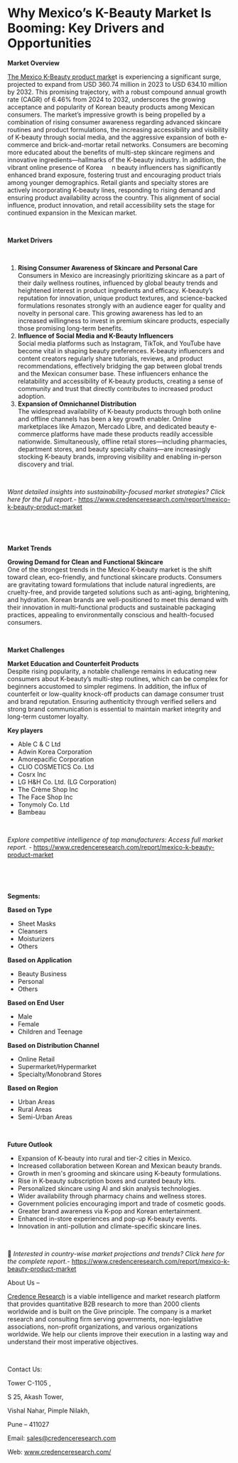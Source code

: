 # Why Mexico’s K-Beauty Market Is Booming: Key Drivers and Opportunities


<p><strong>Market Overview</strong></p>
<p><a href="https://www.credenceresearch.com/report/mexico-k-beauty-product-market">The Mexico K-Beauty product marke</a>t is experiencing a significant surge, projected to expand from USD 360.74 million in 2023 to USD 634.10 million by 2032. This promising trajectory, with a robust compound annual growth rate (CAGR) of 6.46% from 2024 to 2032, underscores the growing acceptance and popularity of Korean beauty products among Mexican consumers. The market&rsquo;s impressive growth is being propelled by a combination of rising consumer awareness regarding advanced skincare routines and product formulations, the increasing accessibility and visibility of K-beauty through social media, and the aggressive expansion of both e-commerce and brick-and-mortar retail networks. Consumers are becoming more educated about the benefits of multi-step skincare regimens and innovative ingredients&mdash;hallmarks of the K-beauty industry. In addition, the vibrant online presence of Korea&nbsp;&nbsp;&nbsp;&nbsp; n beauty influencers has significantly enhanced brand exposure, fostering trust and encouraging product trials among younger demographics. Retail giants and specialty stores are actively incorporating K-beauty lines, responding to rising demand and ensuring product availability across the country. This alignment of social influence, product innovation, and retail accessibility sets the stage for continued expansion in the Mexican market.</p>
<p><strong>&nbsp;</strong></p>
<p><strong>Market Drivers</strong></p>
<p><strong>&nbsp;</strong></p>
<ol>
<li><strong>Rising Consumer Awareness of Skincare and Personal Care</strong><br data-start="1435" data-end="1438" /> Consumers in Mexico are increasingly prioritizing skincare as a part of their daily wellness routines, influenced by global beauty trends and heightened interest in product ingredients and efficacy. K-beauty&rsquo;s reputation for innovation, unique product textures, and science-backed formulations resonates strongly with an audience eager for quality and novelty in personal care. This growing awareness has led to an increased willingness to invest in premium skincare products, especially those promising long-term benefits.</li>
<li data-start="1969" data-end="2508"><strong data-start="1969" data-end="2023">Influence of Social Media and K-Beauty Influencers</strong><br data-start="2023" data-end="2026" /> Social media platforms such as Instagram, TikTok, and YouTube have become vital in shaping beauty preferences. K-beauty influencers and content creators regularly share tutorials, reviews, and product recommendations, effectively bridging the gap between global trends and the Mexican consumer base. These influencers enhance the relatability and accessibility of K-beauty products, creating a sense of community and trust that directly contributes to increased product adoption.</li>
<li data-start="2513" data-end="3041"><strong data-start="2513" data-end="2554">Expansion of Omnichannel Distribution</strong><br data-start="2554" data-end="2557" /> The widespread availability of K-beauty products through both online and offline channels has been a key growth enabler. Online marketplaces like Amazon, Mercado Libre, and dedicated beauty e-commerce platforms have made these products readily accessible nationwide. Simultaneously, offline retail stores&mdash;including pharmacies, department stores, and beauty specialty chains&mdash;are increasingly stocking K-beauty brands, improving visibility and enabling in-person discovery and trial.</li>
</ol>
<p><strong>&nbsp;</strong></p>
<p><em>Want detailed insights into sustainability-focused market strategies? Click here for the full report.- </em><a href="https://www.credenceresearch.com/report/mexico-k-beauty-product-market">https://www.credenceresearch.com/report/mexico-k-beauty-product-market</a></p>
<p>&nbsp;</p>
<p>&nbsp;</p>
<p><strong>Market Trends</strong></p>
<p><strong>Growing Demand for Clean and Functional Skincare</strong><br /> One of the strongest trends in the Mexico K-beauty market is the shift toward clean, eco-friendly, and functional skincare products. Consumers are gravitating toward formulations that include natural ingredients, are cruelty-free, and provide targeted solutions such as anti-aging, brightening, and hydration. Korean brands are well-positioned to meet this demand with their innovation in multi-functional products and sustainable packaging practices, appealing to environmentally conscious and health-focused consumers.</p>
<p>&nbsp;</p>
<p><strong>Market Challenges</strong></p>
<p><strong>Market Education and Counterfeit Products</strong><br data-start="3726" data-end="3729" /> Despite rising popularity, a notable challenge remains in educating new consumers about K-beauty&rsquo;s multi-step routines, which can be complex for beginners accustomed to simpler regimens. In addition, the influx of counterfeit or low-quality knock-off products can damage consumer trust and brand reputation. Ensuring authenticity through verified sellers and strong brand communication is essential to maintain market integrity and long-term customer loyalty.</p>
<p><strong>Key players</strong></p>
<ul>
<li>Able C &amp; C Ltd</li>
<li>Adwin Korea Corporation</li>
<li>Amorepacific Corporation</li>
<li>CLIO COSMETICS Co. Ltd</li>
<li>Cosrx Inc</li>
<li>LG H&amp;H Co. Ltd. (LG Corporation)</li>
<li>The Cr&egrave;me Shop Inc</li>
<li>The Face Shop Inc</li>
<li>Tonymoly Co. Ltd</li>
<li>Bambeau</li>
</ul>
<p>&nbsp;</p>
<p><em>Explore competitive intelligence of top manufacturers: Access full market report. - </em><a href="https://www.credenceresearch.com/report/mexico-k-beauty-product-market">https://www.credenceresearch.com/report/mexico-k-beauty-product-market</a></p>
<p>&nbsp;</p>
<p>&nbsp;</p>
<p><strong>Segments:</strong></p>
<p><strong>Based on Type</strong></p>
<ul>
<li>Sheet Masks</li>
<li>Cleansers</li>
<li>Moisturizers</li>
<li>Others</li>
</ul>
<p><strong>Based on Application</strong></p>
<ul>
<li>Beauty Business</li>
<li>Personal</li>
<li>Others</li>
</ul>
<p><strong>Based on End User</strong></p>
<ul>
<li>Male</li>
<li>Female</li>
<li>Children and Teenage</li>
</ul>
<p><strong>Based on Distribution Channel</strong></p>
<ul>
<li>Online Retail</li>
<li>Supermarket/Hypermarket</li>
<li>Specialty/Monobrand Stores</li>
</ul>
<p><strong>Based on Region</strong></p>
<ul>
<li>Urban Areas</li>
<li>Rural Areas</li>
<li>Semi-Urban Areas</li>
</ul>
<p>&nbsp;</p>
<p><strong>Future Outlook </strong></p>
<ul>
<li>Expansion of K-beauty into rural and tier-2 cities in Mexico.</li>
<li>Increased collaboration between Korean and Mexican beauty brands.</li>
<li>Growth in men's grooming and skincare using K-beauty formulations.</li>
<li>Rise in K-beauty subscription boxes and curated beauty kits.</li>
<li>Personalized skincare using AI and skin analysis technologies.</li>
<li>Wider availability through pharmacy chains and wellness stores.</li>
<li>Government policies encouraging import and trade of cosmetic goods.</li>
<li>Greater brand awareness via K-pop and Korean entertainment.</li>
<li>Enhanced in-store experiences and pop-up K-beauty events.</li>
<li>Innovation in anti-pollution and climate-specific skincare lines.</li>
</ul>
<p><strong>&nbsp;</strong></p>
<p>📌 <em>Interested in country-wise market projections and trends? Click here for the complete report.- </em><a href="https://www.credenceresearch.com/report/mexico-k-beauty-product-market">https://www.credenceresearch.com/report/mexico-k-beauty-product-market</a></p>
<p>About Us &ndash;</p>
<p><a href="https://www.credenceresearch.com/">Credence Research</a> is a viable intelligence and market research platform that provides quantitative B2B research to more than 2000 clients worldwide and is built on the Give principle. The company is a market research and consulting firm serving governments, non-legislative associations, non-profit organizations, and various organizations worldwide. We help our clients improve their execution in a lasting way and understand their most imperative objectives.</p>
<p>&nbsp;</p>
<p>Contact Us:</p>
<p>Tower C-1105 ,</p>
<p>S 25, Akash Tower,</p>
<p>Vishal Nahar, Pimple Nilakh,</p>
<p>Pune &ndash; 411027</p>
<p>Email: <a href="mailto:sales@credenceresearch.com">sales@credenceresearch.com</a></p>
<p>Web: <a href="http://www.credenceresearch.com/">www.credenceresearch.com/</a></p>
<p>&nbsp;</p>
